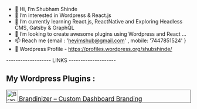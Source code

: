 - 👋 Hi, I’m Shubham Shinde
- 👀 I’m interested in Wordpress & React.js
- 🌱 I’m currently learning React.js, ReactNative and Exploring Headless CMS, Gatsby & GraphQL
- 💞️ I’m looking to create awesome plugins using Wordpress and React ...
- 📫 Reach me {email : 'heyimshub@gmail.com' , mobile: '7447851524' }
- 👀 Wordpress Profile - https://profiles.wordpress.org/shubshinde/

------------------- LINKS --------------------

## My Wordpress Plugins : 

<div style="border: 1px solid #444;">
  <a href="https://wordpress.org/plugins/brandinizer/">
    <img src="https://ps.w.org/brandinizer/assets/icon-256x256.png?rev=2560894" width="30" title="Brandinizer"> <big style="margin-top: -50px;">Brandinizer – Custom Dashboard Branding</big>
  </a>
</div>

